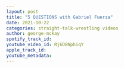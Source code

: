 ```yaml
---
layout: post
title: "5 QUESTIONS with Gabriel Fuerza"
date: 2021-10-22
categories: straight-talk-wrestling videos
author: george-mckay
spotify_track_id: 
youtube_video_id: Rj6D8NphiqY
apple_track_id: 
youtube_metadata: 
---
```

